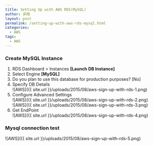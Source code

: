 ```yaml
---
title: Setting Up with AWS RDS(MySQL)
author: 谇雨
layout: post
permalink: /setting-up-with-aws-rds-mysql.html
categories:
  - AWS
tags:
  - AWS
---
```


### Create MySQL Instance
1. RDS Dashboard > Instances **[Launch DB Instance]**
2. Select Engine **[MySQL]**
3. Do you plan to use this database for production purposes? [No]
4. Specify DB Details  
![AWS]({{ site.url }}/uploads/2015/08/aws-sign-up-with-rds-1.png)
5. Configure Advanced Settings  
![AWS]({{ site.url }}/uploads/2015/08/aws-sign-up-with-rds-2.png)  
![AWS]({{ site.url }}/uploads/2015/08/aws-sign-up-with-rds-3.png)
6. Get EndPoint  
![AWS]({{ site.url }}/uploads/2015/08/aws-sign-up-with-rds-4.png)

<!--more-->

### Mysql connection test

![AWS]({{ site.url }}/uploads/2015/08/aws-sign-up-with-rds-5.png)